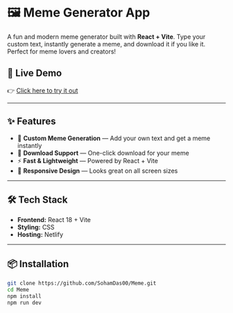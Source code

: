 # 🖼️ Meme Generator App

A fun and modern meme generator built with **React + Vite**. Type your custom text, instantly generate a meme, and download it if you like it. Perfect for meme lovers and creators!

## 🚀 Live Demo

👉 [Click here to try it out](https://sohamdas-memegenerator.netlify.app/)  

---

## ✨ Features

- 🧠 **Custom Meme Generation** — Add your own text and get a meme instantly
- 💾 **Download Support** — One-click download for your meme
- ⚡ **Fast & Lightweight** — Powered by React + Vite
- 🎨 **Responsive Design** — Looks great on all screen sizes

---

## 🛠️ Tech Stack

- **Frontend:** React 18 + Vite
- **Styling:** CSS
- **Hosting:** Netlify

---

## 📦 Installation

```bash
git clone https://github.com/SohamDas00/Meme.git
cd Meme
npm install
npm run dev
